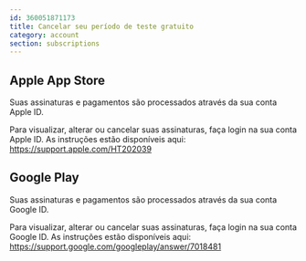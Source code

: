 ```yaml
---
id: 360051871173
title: Cancelar seu período de teste gratuito
category: account
section: subscriptions
---
```


## Apple App Store

Suas assinaturas e pagamentos são processados através da sua conta Apple ID.

Para visualizar, alterar ou cancelar suas assinaturas, faça login na sua conta Apple ID. As instruções estão disponíveis aqui: <https://support.apple.com/HT202039>

## Google Play

Suas assinaturas e pagamentos são processados através da sua conta Google ID.

Para visualizar, alterar ou cancelar suas assinaturas, faça login na sua conta Google ID. As instruções estão disponíveis aqui: <https://support.google.com/googleplay/answer/7018481>

